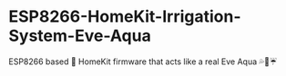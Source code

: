 # ESP8266-HomeKit-Irrigation-System-Eve-Aqua
ESP8266 based  HomeKit firmware that acts like a real Eve Aqua 💦🚰☔️
